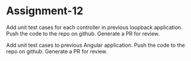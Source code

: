 # Assignment-12

Add unit test cases for each controller in previous loopback application. Push the code to the repo on github. Generate a PR for review.

Add unit test cases to previous Angular application. Push the code to the repo on github. Generate a PR for review.
